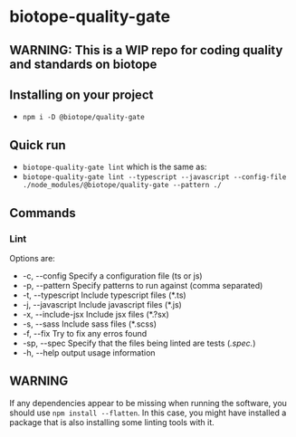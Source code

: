 # biotope-quality-gate

## WARNING: This is a WIP repo for coding quality and standards on biotope

## Installing on your project
- `npm i -D @biotope/quality-gate`

## Quick run
- `biotope-quality-gate lint`
which is the same as:
- `biotope-quality-gate lint --typescript --javascript --config-file ./node_modules/@biotope/quality-gate --pattern ./`

## Commands

### Lint

Options are:
  - -c, --config <file>       Specify a configuration file (ts or js)
  - -p, --pattern <patterns>  Specify patterns to run against (comma separated)
  - -t, --typescript          Include typescript files (*.ts)
  - -j, --javascript          Include javascript files (*.js)
  - -x, --include-jsx         Include jsx files (*.?sx)
  - -s, --sass                Include sass files (*.scss)
  - -f, --fix                 Try to fix any erros found
  - -sp, --spec               Specify that the files being linted are tests (*.spec.*)
  - -h, --help                output usage information

## WARNING
If any dependencies appear to be missing when running the software, you should use `npm install --flatten`.
In this case, you might have installed a package that is also installing some linting tools with it.
